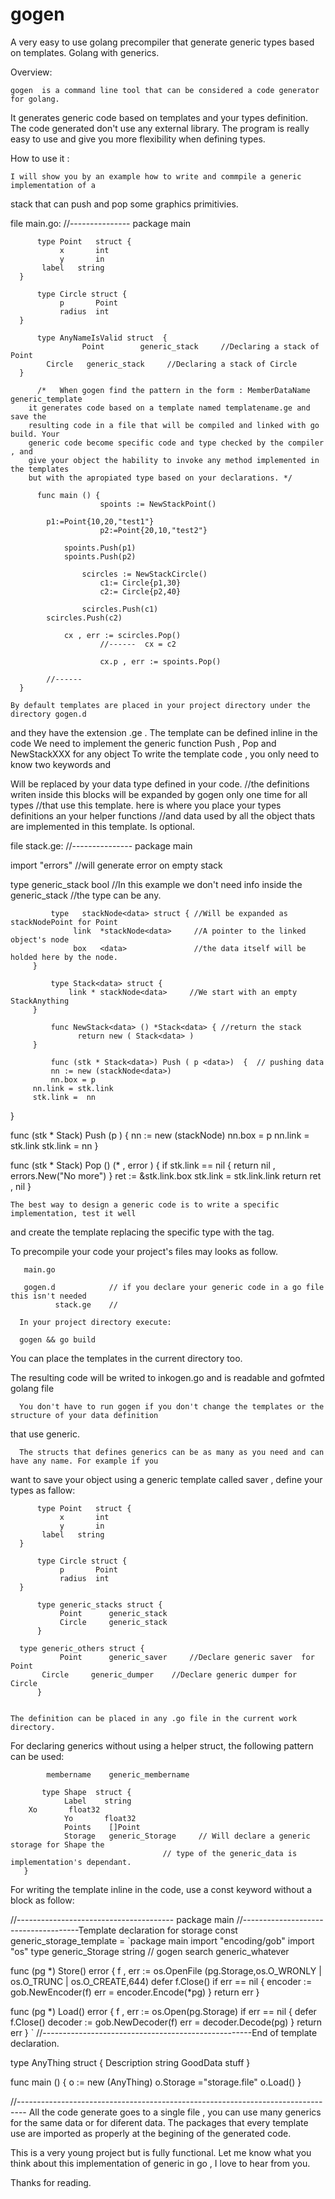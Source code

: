 gogen
=====

A very easy to use golang precompiler that generate generic types  based on templates. Golang with generics.


Overview:
              
	gogen  is a command line tool that can be considered a code generator for golang. 
It generates generic code based on templates and your types definition. The code generated 
don't use any external library. The program is really easy to use and give you more 
flexibility when defining types. 

How  to use it : 

	I will show you by an example how to write and commpile a generic implementation of a  
stack that can push and pop some graphics primitivies.
	  
file main.go:
          //---------------
          package main

          type Point   struct {
               x       int   
               y       in 
	       label   string
	  } 

          type Circle struct {
               p       Point 
               radius  int   
	  }        

          type AnyNameIsValid struct  {
                    Point        generic_stack     //Declaring a stack of Point    
		    Circle	 generic_stack     //Declaring a stack of Circle
	  }    
			    
          /*   When gogen find the pattern in the form : MemberDataName   generic_template 
	    it generates code based on a template named templatename.ge and save the 
	    resulting code in a file that will be compiled and linked with go build. Your
	    generic code become specific code and type checked by the compiler , and 
	    give your object the hability to invoke any method implemented in the templates
	    but with the apropiated type based on your declarations. */

          func main () {
                        spoints := NewStackPoint() 
					 
			p1:=Point{10,20,"test1"}
                        p2:=Point{20,10,"test2"}
    
		        spoints.Push(p1)
		        spoints.Push(p2)

	                scircles := NewStackCircle()
                        c1:= Circle{p1,30}
                        c2:= Circle{p2,40}
			
	                scircles.Push(c1)
			scircles.Push(c2)	
                         
		        cx , err := scircles.Pop()	
                        //------  cx = c2

                        cx.p , err := spoints.Pop()
                        
			//------
	  }	  

	By default templates are placed in your project directory under the directory gogen.d
and they have the extension .ge . The template can be defined inline in the code
We need to implement the generic function Push , Pop and NewStackXXX for any object
To write the template code , you only need to know two keywords  <data> and <once></once>
          
<data>  Will be replaced by your data type defined in your code.
<once>
	//the definitions writen inside this blocks will be expanded by gogen only one time for all types
        //that use this template. here is where you place your types definitions an your helper functions                 //and data used by all the object thats are implemented in this template. Is optional. 
</once>
            
file stack.ge:
//---------------
package main
	    
import "errors"   //will generate error on empty stack

<once>
	     type  generic_stack  bool       //In this example we don't need info inside the generic_stack
   	                                     //the type can be any.   
</once>  

             type   stackNode<data> struct { //Will be expanded as stackNodePoint for Point
                  link  *stackNode<data>     //A pointer to the linked object's node 
                  box   <data>	             //the data itself will be holded here by the node. 
	     }

             type Stack<data> struct {
                 link * stackNode<data>     //We start with an empty StackAnything
	     }

             func NewStack<data> () *Stack<data> { //return the stack 
                   return new ( Stack<data> )
	     }

             func (stk * Stack<data>) Push ( p <data>)  {  // pushing data 
             nn := new (stackNode<data>)
             nn.box = p
	     nn.link = stk.link
	     stk.link =  nn
}

func (stk * Stack<data>) Push (p <data>)  { 
  	    nn := new (stackNode<data>) 
            nn.box = p
	    nn.link = stk.link
 	    stk.link =  nn
}

func (stk * Stack<data>) Pop () (* <data> , error ) {
           if  stk.link == nil {  return  nil , errors.New("No more") }
           ret :=  &stk.link.box
  	   stk.link = stk.link.link
	   return ret , nil
}


	The best way to design a generic code is to write a specific implementation, test it well
and create the template replacing the specific type with the <data> tag. 

To precompile your code your project's files may looks as follow.


       main.go 

       gogen.d            // if you declare your generic code in a go file this isn't needed
              stack.ge    //

	  In your project directory execute:

	  gogen && go build

You can place the templates in the current directory too.

The resulting code will be writed to inkogen.go and is readable and gofmted golang file

      You don't have to run gogen if you don't change the templates or the structure of your data definition 
that use generic.

      The structs that defines generics can be as many as you need and can have any name. For example if you
want to save your object using a generic template called saver , define your types as fallow:

      
          type Point   struct {
               x       int   
               y       in 
	       label   string
	  } 

          type Circle struct {
               p       Point 
               radius  int   
	  }        

          type generic_stacks struct {
               Point      generic_stack  
               Circle     generic_stack
          }        

	  type generic_others struct {
               Point      generic_saver     //Declare generic saver  for Point
	       Circle     generic_dumper    //Declare generic dumper for Circle
          }


	The definition can be placed in any .go file in the current work directory.

For declaring generics without using a helper struct,  the following pattern can be used:
	      
	        membername    generic_membername

           type Shape  struct {
                Label    string 
		Xo       float32
                Yo       float32
                Points    []Point    		
                Storage   generic_Storage     // Will declare a generic storage for Shape the 
		                              // type of the generic_data is implementation's dependant. 
	   }

For writing the template inline in the code, use a const keyword without a block as follow:


//---------------------------------------
package main
//-------------------------------------Template declaration for storage
const  generic_storage_template = 
`package main
import  "encoding/gob"
import  "os"
<once>
type generic_Storage  string  // gogen search generic_whatever 
</once>

func  (pg *<data>) Store() error {
        f , err := os.OpenFile (pg.Storage,os.O_WRONLY | os.O_TRUNC | os.O_CREATE,644)
        defer f.Close()
	if err == nil  {  encoder := gob.NewEncoder(f)
		          err = encoder.Encode(*pg) 
		       }
       return err 
}

func  (pg *<data>) Load() error  {
	f , err := os.Open(pg.Storage) 
	if err == nil {  defer f.Close()
	                 decoder := gob.NewDecoder(f) 
			 err = decoder.Decode(pg)
	               }
	return err
}
`
//----------------------------------------------------End of template declaration.

type AnyThing struct {
     Description   string 
     GoodData      stuff 
}

func main () {
        o := new (AnyThing)
        o.Storage ="storage.file"
	o.Load()
}

//--------------------------------------------------------------------------------
All the code generate goes to a single file , you can use many generics for the same data
or for diferent data. The packages that every template use are imported as properly at the 
begining of the generated code.

   This is a very young project but is fully functional.   Let me know what you think 
about this implementation of generic in go , I love to hear from you. 

Thanks for reading.


